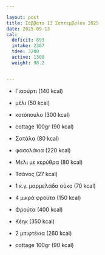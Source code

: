 ```yaml
---

layout: post
title: Σάββατο 13 Σεπτεμβρίου 2025
date: 2025-09-13
cal:
  deficit: 893
  intake: 2307
  tdee: 3200
  active: 1300
  weight: 98.2


---
```




- Γιαούρτι (140 kcal)
- μέλι (50 kcal)

- κοτόπουλο (300 kcal)
- cottage 100gr (90 kcal)
- Σατάλα (80 kcal)
- φασολάκια (220 kcal)
- Μελι με κερύθρα (80 kcal)
- Τσάνος (27 kcal)
- 1 κ.γ. μαρμελάδα σύκο (70 kcal)
- 4 μικρά φρούτα (150 kcal)


- Φρούτα (400 kcal)
- Κέηκ (350 kcal)
- 2 μπιφτέκια (260 kcal)
- cottage 100gr (90 kcal)



<!---  ![pic](/pics/2025-09-12/yogurt.jpg)<br> -->


